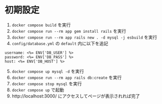 # 初期設定
1. `docker compose build` を実行
2. `docker compose run --rm app gem install rails` を実行
3. `docker compose run --rm app rails new . -d mysql -j esbuild` を実行
4. `config/database.yml` の `default` 内に以下を追記
```
username: <%= ENV['DB_USER'] %>
password: <%= ENV['DB_PASS'] %>
host: <%= ENV['DB_HOST'] %>
```
5. `docker compose up mysql -d` を実行
6. `docker compose run --rm app rails db:create` を実行
7. `docker compose stop mysql` を実行
8. `docker compose up` で起動
9. http://localhost:3000/ にアクセスしてページが表示されれば完了
